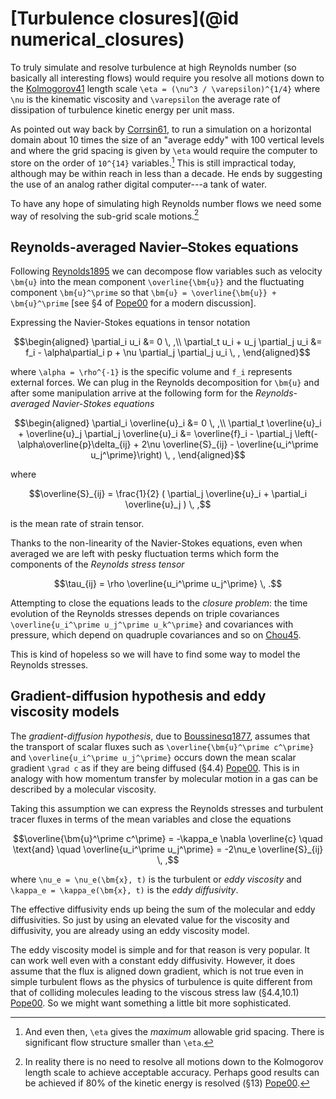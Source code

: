 # [Turbulence closures](@id numerical_closures)

To truly simulate and resolve turbulence at high Reynolds number (so basically all interesting flows) would require
you resolve all motions down to the [Kolmogorov41](@cite) length scale ``\eta = (\nu^3 / \varepsilon)^{1/4}`` where
``\nu`` is the kinematic viscosity and ``\varepsilon`` the average rate of dissipation of turbulence kinetic energy per
unit mass.

As pointed out way back by [Corrsin61](@cite), to run a simulation on a horizontal domain about 10 times the size of an
"average eddy" with 100 vertical levels and where the grid spacing is given by ``\eta`` would require the computer to
store on the order of ``10^{14}`` variables.[^1] This is still impractical today, although may be within
reach in less than a decade. He ends by suggesting the use of an analog rather digital computer---a tank of water.

[^1]: And even then, ``\eta`` gives the *maximum* allowable grid spacing. There is significant flow structure
    smaller than ``\eta``.

To have any hope of simulating high Reynolds number flows we need some way of resolving the sub-grid scale motions.[^2]

[^2]: In reality there is no need to resolve all motions down to the Kolmogorov length scale to achieve
    acceptable accuracy. Perhaps good results can be achieved if 80\% of the kinetic energy is resolved
    (§13) [Pope00](@cite).


## Reynolds-averaged Navier–Stokes equations

Following [Reynolds1895](@cite) we can decompose flow variables such as velocity ``\bm{u}`` into the mean component
``\overline{\bm{u}}`` and the fluctuating component ``\bm{u}^\prime`` so that ``\bm{u} = \overline{\bm{u}} + \bm{u}^\prime``
[see §4 of [Pope00](@cite) for a modern discussion].

Expressing the Navier-Stokes equations in tensor notation
```math
\begin{aligned}
    \partial_i u_i &= 0  \, ,\\
    \partial_t u_i + u_j \partial_j u_i &= f_i - \alpha\partial_i p + \nu \partial_j \partial_j u_i \, ,
\end{aligned}
```
where ``\alpha = \rho^{-1}`` is the specific volume and ``f_i`` represents external forces. We can plug in the Reynolds
decomposition for ``\bm{u}`` and after some manipulation arrive at the following form for the *Reynolds-averaged
Navier-Stokes equations*
```math
\begin{aligned}
    \partial_i \overline{u}_i &= 0  \, ,\\
    \partial_t \overline{u}_i + \overline{u}_j \partial_j \overline{u}_i &= \overline{f}_i -
    \partial_j \left(-\alpha\overline{p}\delta_{ij} + 2\nu \overline{S}_{ij} - \overline{u_i^\prime u_j^\prime}\right) \, ,
\end{aligned}
```
where
```math
\overline{S}_{ij} = \frac{1}{2} ( \partial_j \overline{u}_i + \partial_i \overline{u}_j ) \, ,
```
is the mean rate of strain tensor.

Thanks to the non-linearity of the Navier-Stokes equations, even when averaged we are left with pesky fluctuation
terms which form the components of the *Reynolds stress tensor*
```math
\tau_{ij} = \rho \overline{u_i^\prime u_j^\prime} \, .
```
Attempting to close the equations leads to the *closure problem*: the time evolution of the Reynolds stresses
depends on  triple covariances ``\overline{u_i^\prime u_j^\prime u_k^\prime}`` and covariances with pressure, which depend
on quadruple covariances and so on [Chou45](@cite).

This is kind of hopeless so we will have to find some way to model the Reynolds stresses.

## Gradient-diffusion hypothesis and eddy viscosity models

The *gradient-diffusion hypothesis*, due to [Boussinesq1877](@cite), assumes that the transport of scalar fluxes
such as ``\overline{\bm{u}^\prime c^\prime}`` and ``\overline{u_i^\prime u_j^\prime}`` occurs down the mean scalar gradient
``\grad c`` as if they are being diffused (§4.4) [Pope00](@cite). This is in analogy with how momentum transfer by
molecular motion in a gas can be described by a molecular viscosity.

Taking this assumption we can express the Reynolds stresses and turbulent tracer fluxes in terms of the mean variables
and close the equations
```math
\overline{\bm{u}^\prime c^\prime} = -\kappa_e \nabla \overline{c}
\quad \text{and} \quad
\overline{u_i^\prime u_j^\prime} = -2\nu_e \overline{S}_{ij} \, ,
```
where ``\nu_e = \nu_e(\bm{x}, t)`` is the turbulent or *eddy viscosity* and ``\kappa_e = \kappa_e(\bm{x}, t)``
is the *eddy diffusivity*.

The effective diffusivity ends up being the sum of the molecular and eddy diffusivities. So just by using an elevated
value for the viscosity and diffusivity, you are already using an eddy viscosity model.

The eddy viscosity model is simple and for that reason is very popular. It can work well even with a constant eddy
diffusivity. However, it does assume that the flux is aligned down gradient, which is not true even in simple turbulent
flows as the physics of turbulence is quite different from that of colliding molecules leading to the viscous stress law
(§4.4,10.1) [Pope00](@cite). So we might want something a little bit more sophisticated.
